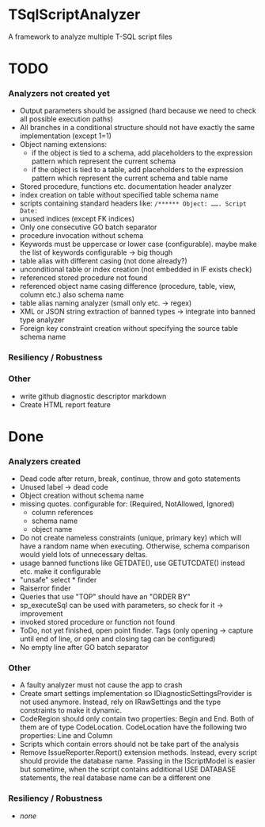 # TSqlScriptAnalyzer

A framework to analyze multiple T-SQL script files

# TODO

### Analyzers not created yet

- Output parameters should be assigned (hard because we need to check all possible execution paths)
- All branches in a conditional structure should not have exactly the same implementation (except 1=1)
- Object naming extensions:
    - if the object is tied to a schema, add placeholders to the expression pattern which represent the current schema
    - if the object is tied to a table, add placeholders to the expression pattern which represent the current schema
      and table name
- Stored procedure, functions etc. documentation header analyzer
- index creation on table without specified table schema name
- scripts containing standard headers like:
  `/****** Object: ……. Script Date:`
- unused indices (except FK indices)
- Only one consecutive GO batch separator
- procedure invocation without schema
- Keywords must be uppercase or lower case (configurable). maybe make the list of keywords configurable -> big though
- table alias with different casing (not done already?)
- unconditional table or index creation (not embedded in IF exists check)
- referenced stored procedure not found
- referenced object name casing difference (procedure, table, view, column etc.) also schema name
- table alias naming analyzer (small only etc. -> regex)
- XML or JSON string extraction of banned types -> integrate into banned type analyzer
- Foreign key constraint creation without specifying the source table schema name

### Resiliency / Robustness

### Other

- write github diagnostic descriptor markdown
- Create HTML report feature

# Done

### Analyzers created

- Dead code after return, break, continue, throw and goto statements
- Unused label -> dead code
- Object creation without schema name
- missing quotes. configurable for: (Required, NotAllowed, Ignored)
    - column references
    - schema name
    - object name
- Do not create nameless constraints (unique, primary key) which will have a random name when executing. Otherwise,
  schema comparison would yield lots of unnecessary deltas.
- usage banned functions like GETDATE(), use GETUTCDATE() instead etc. make it configurable
- "unsafe" select * finder
- Raiserror finder
- Queries that use "TOP" should have an "ORDER BY"
- sp_executeSql can be used with parameters, so check for it -> improvement
- invoked stored procedure or function not found
- ToDo, not yet finished, open point finder. Tags (only opening -> capture until end of line, or open and closing tag
  can be configured)
- No empty line after GO batch separator

### Other

- A faulty analyzer must not cause the app to crash
- Create smart settings implementation so IDiagnosticSettingsProvider is not used anymore. Instead, rely on
  IRawSettings<out TSettings> and the type constraints to make it dynamic.
- CodeRegion should only contain two properties: Begin and End. Both of them are of type CodeLocation.
  CodeLocation have the following two properties: Line and Column
- Scripts which contain errors should not be take part of the analysis
- Remove IssueReporter.Report() extension methods. Instead, every script should provide the database name. Passing in
  the IScriptModel is easier but sometime, when the script contains additional USE DATABASE statements, the real
  database name can be a different one

### Resiliency / Robustness

- *none*
